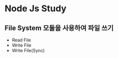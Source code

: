 <h1>Node Js Study</h1>
<h2>File System 모듈을 사용하여 파일 쓰기</h2>
<ul>
	<li>Read File</li>
	<li>Write File</li>
	<li>Write File(Sync)</li>
</ul>